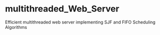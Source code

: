 multithreaded_Web_Server
========================

Efficient multithreaded web server implementing SJF and FIFO Scheduling Algorithms  
